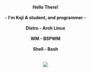 <p align="center">
  
  <b>
   Hello There!
    <br><br>
      - I'm Koji A student, and programmer -
    <br>
    <br>
      Distro - Arch Linux
    <br>
    <br>
      WM - BSPWM
    <br>
    <br>
      Shell - Bash
    <br>
  <b><br><br>
    <image src="https://readme-typing-svg.herokuapp.com?color=83C092&center=true&vCenter=true&lines=Do+or+do+not%2C+there+is+no+try">
</p>

